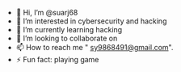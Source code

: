 - 👋 Hi, I’m @suarj68
- 👀 I’m interested in cybersecurity and hacking 
- 🌱 I’m currently learning hacking
- 💞️ I’m looking to collaborate on 
- 📫 How to reach me " sy9868491@gmail.com".
- ⚡ Fun fact: playing game

<!---
suarj68/suarj68 is a ✨ special ✨ repository because its `README.md` (this file) appears on your GitHub profile.
You can click the Preview link to take a look at your changes.
--->
